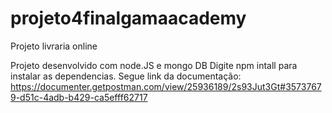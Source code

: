 # projeto4finalgamaacademy
Projeto livraria online

Projeto desenvolvido com node.JS e mongo DB </b>
Digite npm intall para instalar as dependencias.</b>
Segue link da documentação: https://documenter.getpostman.com/view/25936189/2s93Jut3Gt#35737679-d51c-4adb-b429-ca5efff62717
